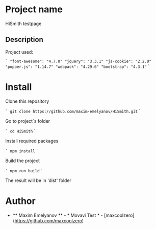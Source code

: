 # Project name

HiSmith testpage


## Description

Project used:

`` `
    "font-awesome": "4.7.0"
    "jquery": "3.3.1"
    "js-cookie": "2.2.0"
    "popper.js": "1.14.7"
    "webpack": "4.29.6"
    "bootstrap": "4.3.1"
`` `

# Install

Clone this repository

`` `
git clone https://github.com/maxim-emelyanov/HiSmith.git
`` `

Go to project`s folder

`` `
cd HiSmith
`` `

Install required packages

`` `
npm install
`` `

Build the project

`` `
npm run build
`` `

The result will be in 'dist' folder

# Author

* ** Maxim Emelyanov ** - * Movavi Test * - [maxcoolzero] (https://github.com/maxcoolzero)
